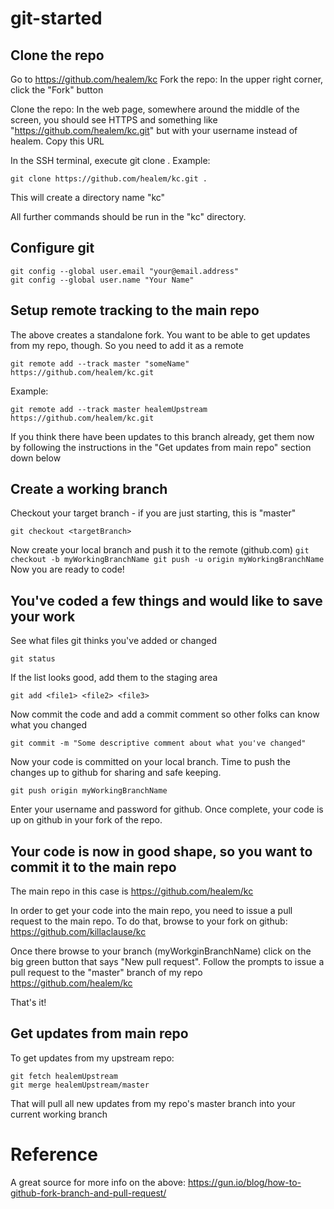 # git-started

## Clone the repo

Go to https://github.com/healem/kc
Fork the repo:
   In the upper right corner, click the "Fork" button

Clone the repo:
   In the web page, somewhere around the middle of the screen, you should see HTTPS and something like "https://github.com/healem/kc.git" but with your username instead of healem.  Copy this URL

   In the SSH terminal, execute git clone <url> .
   Example: 
   
   ```
   git clone https://github.com/healem/kc.git .
   ```

   This will create a directory name "kc"

   All further commands should be run in the "kc" directory.

## Configure git

   ```
   git config --global user.email "your@email.address"
   git config --global user.name "Your Name"
   ```

## Setup remote tracking to the main repo

The above creates a standalone fork.  You want to be able to get updates from my repo, though.  So you need to add it as a remote

   ```
   git remote add --track master "someName" https://github.com/healem/kc.git
   ```
 
 Example:

   ```
   git remote add --track master healemUpstream https://github.com/healem/kc.git
   ```
   
If you think there have been updates to this branch already, get them now by following the instructions in the "Get updates from main repo" section down below

## Create a working branch

Checkout your target branch - if you are just starting, this is "master"

   ```
   git checkout <targetBranch>
   ```

Now create your local branch and push it to the remote (github.com)
    ```
    git checkout -b myWorkingBranchName
    git push -u origin myWorkingBranchName
    ```
Now you are ready to code!

## You've coded a few things and would like to save your work

See what files git thinks you've added or changed

   ```
   git status
   ```

If the list looks good, add them to the staging area

   ```
   git add <file1> <file2> <file3>
   ```

Now commit the code and add a commit comment so other folks can know what you changed

   ```
   git commit -m "Some descriptive comment about what you've changed"
   ```

Now your code is committed on your local branch.  Time to push the changes up to github for sharing and safe keeping.

   ```
   git push origin myWorkingBranchName
   ```

Enter your username and password for github.  Once complete, your code is up on github in your fork of the repo.

## Your code is now in good shape, so you want to commit it to the main repo

The main repo in this case is https://github.com/healem/kc

In order to get your code into the main repo, you need to issue a pull request to the main repo.  To do that, browse to your fork on github: https://github.com/killaclause/kc

Once there browse to your branch (myWorkginBranchName) click on the big green button that says "New pull request".  Follow the prompts to issue a pull request to the "master" branch of my repo https://github.com/healem/kc

That's it!

## Get updates from main repo

To get updates from my upstream repo:

   ```
   git fetch healemUpstream
   git merge healemUpstream/master
   ```

That will pull all new updates from my repo's master branch into your current working branch

# Reference
A great source for more info on the above: https://gun.io/blog/how-to-github-fork-branch-and-pull-request/

